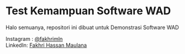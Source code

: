# Test Kemampuan Software WAD

Halo semuanya, repositori ini dibuat untuk Demonstrasi Software WAD

Instagram : [@fakhrimln](https://www.instagram.com/fakhrimln) </br>
LinkedIn: [Fakhri Hassan Maulana](https://id.linkedin.com/in/fakhrimln)
